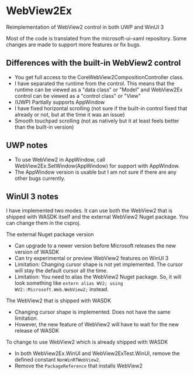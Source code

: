 # WebView2Ex

Reimplementation of WebView2 control in both UWP and WinUI 3

Most of the code is translated from the microsoft-ui-xaml repository. Some changes are made to support more features or fix bugs.

## Differences with the built-in WebView2 control
- You get full access to the CoreWebView2CompositionController class.
- I have separated the runtime from the control. This means that the runtime can be viewed as a "data class" or "Model" and WebView2Ex control can be viewed as a "control class" or "View"
- (UWP) Partially supports AppWindow
- I have fixed horizontal scrolling (not sure if the built-in control fixed that already or not, but at the time it was an issue)
- Smooth touchpad scrolling (not as natively but it at least feels better than the built-in version)

## UWP notes
- To use WebView2 in AppWindow, call WebView2Ex.SetWindow(AppWindow) for support with AppWindow.
- The AppWindow version is usable but I am not sure if there are any other bugs currently.

## WinUI 3 notes

I have implemented two modes. It can use both the WebView2 that is shipped with WASDK itself and the external WebView2 Nuget package. You can change them in the csproj.

The external Nuget package version
- Can upgrade to a newer version before Microsoft releases the new version of WASDK
- Can try experimental or preview WebView2 features on WinUI 3
- Limitation: Changing cursor shape is not yet implemented. The cursor will stay the default cursor all the time.
- Limitation: You need to alias the WebView2 Nuget package. So, it will look something like `extern alias WV2; using WV2::Microsoft.Web.WebView2;` instead.

The WebView2 that is shipped with WASDK
- Changing cursor shape is implemented. Does not have the same limitation.
- However, the new feature of WebView2 will have to wait for the new release of WASDK

To change to use WebView2 which is already shipped with WASDK
- In both WebView2Ex.WinUI and WebView2ExTest.WinUI, remove the defined constant `NonWinRTWebView2`.
- Remove the `PackageReference` that installs WebView2
